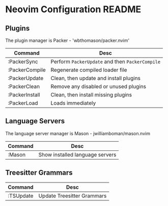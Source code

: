 # Neovim Configuration README

## Plugins 

The plugin manager is Packer - 'wbthomason/packer.nvim'

| Command              | Desc                                            |
|----------------------|-------------------------------------------------|
| :PackerSync          | Perform `PackerUpdate` and then `PackerCompile` |
| :PackerCompile       | Regenerate compiled loader file                 |
| :PackerUpdate        | Clean, then update and install plugins          |
| :PackerClean         | Remove any disabled or unused plugins           |
| :PackerInstall       | Clean, then install missing plugins             |
| :PackerLoad <plugin> | Loads <plugin> immediately                      |

## Language Servers

The language server manager is Mason - jwilliamboman/mason.nvim

| Command | Desc                            |
|---------|---------------------------------|
| :Mason  | Show installed language servers |

## Treesitter Grammars

| Command   | Desc                       |
|-----------|----------------------------|
| :TSUpdate | Update Treesitter Grammars |

